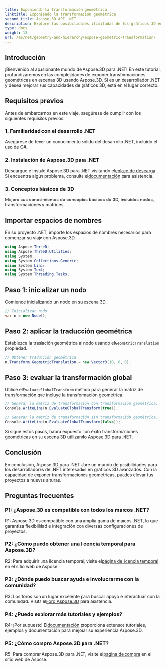 ```yaml
---
title: Exponiendo la transformación geométrica
linktitle: Exponiendo la transformación geométrica
second_title: Aspose.3D API .NET
description: Explore las posibilidades ilimitadas de los gráficos 3D en .NET con Aspose.3D. Descubre transformaciones geométricas sin esfuerzo.
type: docs
weight: 13
url: /es/net/geometry-and-hierarchy/expose-geometric-transformation/
---
```

## Introducción

¡Bienvenido al apasionante mundo de Aspose.3D para .NET! En este tutorial, profundizaremos en las complejidades de exponer transformaciones geométricas en escenas 3D usando Aspose.3D. Si es un desarrollador .NET y desea mejorar sus capacidades de gráficos 3D, está en el lugar correcto.

## Requisitos previos

Antes de embarcarnos en este viaje, asegúrese de cumplir con los siguientes requisitos previos:

### 1. Familiaridad con el desarrollo .NET

Asegúrese de tener un conocimiento sólido del desarrollo .NET, incluido el uso de C#.

### 2. Instalación de Aspose.3D para .NET

 Descargue e instale Aspose.3D para .NET visitando el[enlace de descarga](https://releases.aspose.com/3d/net/) . Si encuentra algún problema, consulte el[documentación](https://reference.aspose.com/3d/net/) para asistencia.

### 3. Conceptos básicos de 3D

Mejore sus conocimientos de conceptos básicos de 3D, incluidos nodos, transformaciones y matrices.

## Importar espacios de nombres

En su proyecto .NET, importe los espacios de nombres necesarios para comenzar su viaje con Aspose.3D.

```csharp
using Aspose.ThreeD;
using Aspose.ThreeD.Utilities;
using System;
using System.Collections.Generic;
using System.Linq;
using System.Text;
using System.Threading.Tasks;
```

## Paso 1: inicializar un nodo

Comience inicializando un nodo en su escena 3D.

```csharp
// Inicializar nodo
var n = new Node();
```

## Paso 2: aplicar la traducción geométrica

 Establezca la traslación geométrica al nodo usando el`GeometricTranslation` propiedad.

```csharp
// Obtener traducción geométrica
n.Transform.GeometricTranslation = new Vector3(10, 0, 0);
```

## Paso 3: evaluar la transformación global

 Utilice el`EvaluateGlobalTransform` método para generar la matriz de transformación que incluye la transformación geométrica.

```csharp
// Generar la matriz de transformación con transformación geométrica.
Console.WriteLine(n.EvaluateGlobalTransform(true));

// Generar la matriz de transformación sin transformación geométrica.
Console.WriteLine(n.EvaluateGlobalTransform(false));
```

Si sigue estos pasos, habrá expuesto con éxito transformaciones geométricas en su escena 3D utilizando Aspose.3D para .NET.

## Conclusión

En conclusión, Aspose.3D para .NET abre un mundo de posibilidades para los desarrolladores de .NET interesados en gráficos 3D avanzados. Con la capacidad de exponer transformaciones geométricas, puedes elevar tus proyectos a nuevas alturas.

## Preguntas frecuentes

### P1: ¿Aspose.3D es compatible con todos los marcos .NET?

R1: Aspose.3D es compatible con una amplia gama de marcos .NET, lo que garantiza flexibilidad e integración con diversas configuraciones de proyectos.

### P2: ¿Cómo puedo obtener una licencia temporal para Aspose.3D?

 R2: Para adquirir una licencia temporal, visite el[página de licencia temporal](https://purchase.aspose.com/temporary-license/) en el sitio web de Aspose.

### P3: ¿Dónde puedo buscar ayuda e involucrarme con la comunidad?

 R3: Los foros son un lugar excelente para buscar apoyo e interactuar con la comunidad. Visita el[Foro Aspose.3D](https://forum.aspose.com/c/3d/18) para asistencia.

### P4: ¿Puedo explorar más tutoriales y ejemplos?

 R4: ¡Por supuesto! El[documentación](https://reference.aspose.com/3d/net/) proporciona extensos tutoriales, ejemplos y documentación para mejorar su experiencia Aspose.3D.

### P5: ¿Cómo compro Aspose.3D para .NET?

 R5: Para comprar Aspose.3D para .NET, visite el[pagina de compra](https://purchase.aspose.com/buy) en el sitio web de Aspose.